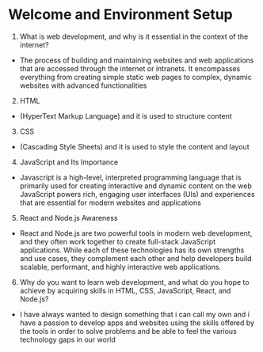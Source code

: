 # Welcome and Environment Setup
1. What is web development, and why is it essential in the context of the internet?

 
 - The process of building and maintaining websites and web applications that are accessed through the internet or intranets. It encompasses everything from creating simple static web pages to complex, dynamic websites with advanced functionalities

  
2. HTML

- (HyperText Markup Language) and it is used to structure content


3. CSS

- (Cascading Style Sheets) and it is used to style the content and layout

4. JavaScript and Its Importance

- Javascript is a high-level, interpreted programming language that is primarily used for creating interactive and dynamic content on the web
JavaScript powers rich, engaging user interfaces (UIs) and experiences that are essential for modern websites and applications

5. React and Node.js Awareness

- React and Node.js are two powerful tools in modern web development, and they often work together to create full-stack JavaScript applications. While each of these technologies has its own strengths and use cases, they complement each other and help developers build scalable, performant, and highly interactive web applications.

6. Why do you want to learn web development, and what do you hope to achieve by acquiring skills in HTML, CSS, JavaScript, React, and Node.js?

- I have always wanted to design something that i can call my own and i have a passion to develop apps and websites using the skills offered by the tools in order to solve problems and be able to feel the various technology gaps in our world
